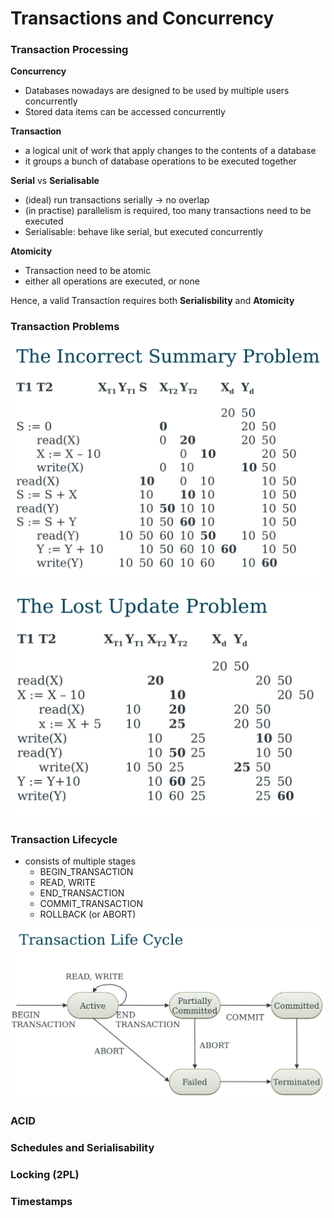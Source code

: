 # Transactions and Concurrency

### Transaction Processing

**Concurrency**
- Databases nowadays are designed to be used by multiple users concurrently
- Stored data items can be accessed concurrently

**Transaction**
- a logical unit of work that apply changes to the contents of a database
- it groups a bunch of database operations to be executed together

**Serial** vs **Serialisable**
- (ideal) run transactions serially -> no overlap
- (in practise) parallelism is required, too many transactions need to be executed
- Serialisable: behave like serial, but executed concurrently

**Atomicity**
- Transaction need to be atomic
- either all operations are executed, or none

Hence, a valid Transaction requires both **Serialisbility** and **Atomicity**

### Transaction Problems

![](https://github.com/werdnakof/DatabaseNotes/blob/master/images/incorrect-summary-problem.png?raw=true)

![](https://github.com/werdnakof/DatabaseNotes/blob/master/images/lost-update-problem.png?raw=true)

### Transaction Lifecycle

- consists of multiple stages
    - BEGIN_TRANSACTION
    - READ, WRITE
    - END_TRANSACTION
    - COMMIT_TRANSACTION
    - ROLLBACK (or ABORT)
    
![](https://github.com/werdnakof/DatabaseNotes/blob/master/images/transaction-life-cycle.png?raw=true)
 
### ACID

### Schedules and Serialisability

### Locking (2PL)

### Timestamps